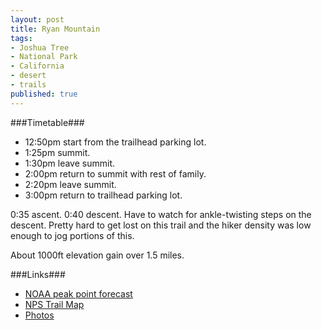 ```yaml
---
layout: post
title: Ryan Mountain
tags:
- Joshua Tree
- National Park
- California
- desert
- trails
published: true
---
```

###Timetable###
- 12:50pm start from the trailhead parking lot.
- 1:25pm summit.
- 1:30pm leave summit.
- 2:00pm return to summit with rest of family.
- 2:20pm leave summit.
- 3:00pm return to trailhead parking lot.

0:35 ascent. 0:40 descent. Have to watch for ankle-twisting steps on the descent.
Pretty hard to get lost on this trail and the hiker density was low enough
to jog portions of this.

About 1000ft elevation gain over 1.5 miles. 

###Links###
- [NOAA peak point forecast](http://forecast.weather.gov/MapClick.php?lat=33.9861993&lon=-116.1345429)
- [NPS Trail Map](http://www.nps.gov/jotr/planyourvisit/upload/RyanMountain.pdf)
- [Photos](https://www.dropbox.com/sc/b7kbemplludhhdx/SFHBbRaZPw)

